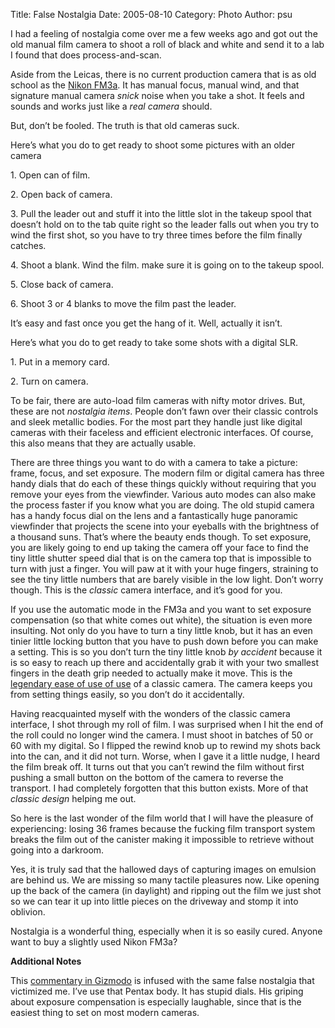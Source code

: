 Title: False Nostalgia
Date: 2005-08-10
Category: Photo
Author: psu

<p>
I had a feeling of nostalgia come over me a few weeks ago and got out the old manual film camera to shoot a roll of black and white and send it to a lab I found that does process-and-scan.
</p>
<p>
Aside from the Leicas, there is no current production camera that is as old school as the <a href="http://en.wikipedia.org/wiki/Nikon_FM3A">Nikon FM3a</a>. It has manual focus, manual wind, and that signature manual camera <em>snick</em> noise when you take a shot. It feels and sounds and works just like a <em>real camera</em> should.
</p>
<p>
But, don&#8217;t be fooled. The truth is that old cameras suck.
</p>
<p><span id="more-437"></span></p>
<p>
Here&#8217;s what you do to get ready to shoot some pictures with an older camera
</p>
<p>
1. Open can of film.
</p>
<p>
2. Open back of camera.
</p>
<p>
3. Pull the leader out and stuff it into the little slot in the takeup spool that doesn&#8217;t hold on to the tab quite right so the leader falls out when you try to wind the first shot, so you have to try three times before the film finally catches.
</p>
<p>
4. Shoot a blank. Wind the film. make sure it is going on to the takeup spool.
</p>
<p>
5. Close back of camera.
</p>
<p>
6. Shoot 3 or 4 blanks to move the film past the leader.
</p>
<p>
It&#8217;s easy and fast once you get the hang of it. Well, actually it isn&#8217;t.
</p>
<p>
Here&#8217;s what you do to get ready to take some shots with a digital SLR.
</p>
<p>
1. Put in a memory card.
</p>
<p>
2. Turn on camera.
</p>
<p>
To be fair, there are auto-load film cameras with nifty motor drives. But, these are not <em>nostalgia items</em>. People don&#8217;t fawn over their classic controls and sleek metallic bodies. For the most part they handle just like digital cameras with their faceless and efficient electronic interfaces. Of course, this also means that they are actually usable.
</p>
<p>
There are three things you want to do with a camera to take a picture: frame, focus, and set exposure. The modern film or digital camera has three handy dials that do each of these things quickly without requiring that you remove your eyes from the viewfinder. Various auto modes can also make the process faster if you know what you are doing. The old stupid camera has a handy focus dial on the lens and a fantastically huge panoramic viewfinder that projects the scene into your eyeballs with the brightness of a thousand suns. That&#8217;s where the beauty ends though. To set exposure, you are likely going to end up taking the camera off your face to find the tiny little shutter speed dial that is on the camera top that is impossible to turn with just a finger. You will paw at it with your huge fingers, straining to see the tiny little numbers that are barely visible in the low light. Don&#8217;t worry though. This is the <em>classic</em> camera interface, and it&#8217;s good for you.
</p>
<p>
If you use the automatic mode in the FM3a and you want to set exposure compensation (so that white comes out white), the situation is even more insulting. Not only do you have to turn a tiny little knob, but it has an even tinier little locking button that you have to push down before you can make a setting. This is so you don&#8217;t turn the tiny little knob <em>by accident</em> because it is so easy to reach up there and accidentally grab it with your two smallest fingers in the death grip needed to actually make it move. This is the <a href="http://mutable-states.com/legendary-ease-of-use.html">legendary ease of use of use</a> of a classic camera. The camera keeps you from setting things easily, so you don&#8217;t do it accidentally.
</p>
<p>
Having reacquainted myself with the wonders of the classic camera interface, I shot through my roll of film. I was surprised when I hit the end of the roll could no longer wind the camera. I must shoot in batches of 50 or 60 with my digital. So I flipped the rewind knob up to rewind my shots back into the can, and it did not turn. Worse, when I gave it a little nudge, I heard the film break off. It turns out that you can&#8217;t rewind the film without first pushing a small button on the bottom of the camera to reverse the transport. I had completely forgotten that this button exists. More of that <em>classic design </em>helping me out.
</p>
<p>
So here is the last wonder of the film world that I will have the pleasure of experiencing: losing 36 frames because the fucking film transport system breaks the film out of the canister making it impossible to retrieve without going into a darkroom.
</p>
<p>
Yes, it is truly sad that the hallowed days of capturing images on emulsion are behind us. We are missing so many tactile pleasures now. Like opening up the back of the camera (in daylight) and ripping out the film we just shot so we can tear it up into little pieces on the driveway and stomp it into oblivion.
</p>
<p>
Nostalgia is a wonderful thing, especially when it is so easily cured. Anyone want to buy a slightly used Nikon FM3a?
</p>
<p>
<strong>Additional Notes</strong>
</p>
<p>
This <a href="http://www.gizmodo.com/gadgets/digital-cameras/guest-commentary-the-fallacy-of-logical-design-116448.php">commentary in Gizmodo</a> is infused with the same false nostalgia that victimized me. I&#8217;ve use that Pentax body. It has stupid dials. His griping about exposure compensation is especially laughable, since that is the easiest thing to set on most modern cameras.</p>